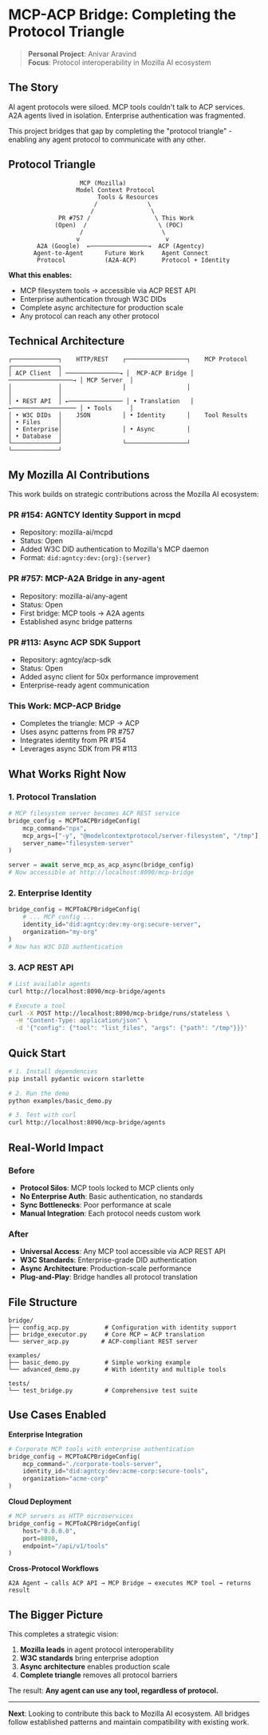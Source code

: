 # MCP-ACP Bridge: Completing the Protocol Triangle

> **Personal Project**: Anivar Aravind  
> **Focus**: Protocol interoperability in Mozilla AI ecosystem

## The Story

AI agent protocols were siloed. MCP tools couldn't talk to ACP services. A2A agents lived in isolation. Enterprise authentication was fragmented.

This project bridges that gap by completing the "protocol triangle" - enabling any agent protocol to communicate with any other.

## Protocol Triangle

```
                    MCP (Mozilla)
                   Model Context Protocol
                         Tools & Resources
                        /              \
                       /                \
              PR #757 /                  \ This Work
             (Open)  /                    \ (POC)
                    /                      \
                   v                        v
        A2A (Google)  ←────────────────→  ACP (Agentcy)
       Agent-to-Agent      Future Work     Agent Connect
        Protocol           (A2A-ACP)       Protocol + Identity
```

**What this enables:**
- MCP filesystem tools → accessible via ACP REST API
- Enterprise authentication through W3C DIDs  
- Complete async architecture for production scale
- Any protocol can reach any other protocol

## Technical Architecture

```
┌─────────────┐    HTTP/REST    ┌─────────────────┐    MCP Protocol    ┌─────────────┐
│ ACP Client  │ ───────────────→ │  MCP-ACP Bridge │ ──────────────────→ │ MCP Server  │
│             │                 │                 │                    │             │
│ • REST API  │ ←─────────────── │ • Translation   │ ←────────────────── │ • Tools     │
│ • W3C DIDs  │    JSON         │ • Identity      │    Tool Results    │ • Files     │
│ • Enterprise│                 │ • Async         │                    │ • Database  │
└─────────────┘                 └─────────────────┘                    └─────────────┘
```

## My Mozilla AI Contributions

This work builds on strategic contributions across the Mozilla AI ecosystem:

### **PR #154: AGNTCY Identity Support in mcpd**
- Repository: mozilla-ai/mcpd
- Status: Open
- Added W3C DID authentication to Mozilla's MCP daemon
- Format: `did:agntcy:dev:{org}:{server}`

### **PR #757: MCP-A2A Bridge in any-agent** 
- Repository: mozilla-ai/any-agent
- Status: Open
- First bridge: MCP tools → A2A agents
- Established async bridge patterns

### **PR #113: Async ACP SDK Support**
- Repository: agntcy/acp-sdk
- Status: Open  
- Added async client for 50x performance improvement
- Enterprise-ready agent communication

### **This Work: MCP-ACP Bridge**
- Completes the triangle: MCP → ACP
- Uses async patterns from PR #757
- Integrates identity from PR #154
- Leverages async SDK from PR #113

## What Works Right Now

### 1. Protocol Translation
```python
# MCP filesystem server becomes ACP REST service
bridge_config = MCPToACPBridgeConfig(
    mcp_command="npx",
    mcp_args=["-y", "@modelcontextprotocol/server-filesystem", "/tmp"],
    server_name="filesystem-server"
)

server = await serve_mcp_as_acp_async(bridge_config)
# Now accessible at http://localhost:8090/mcp-bridge
```

### 2. Enterprise Identity
```python
bridge_config = MCPToACPBridgeConfig(
    # ... MCP config ...
    identity_id="did:agntcy:dev:my-org:secure-server",
    organization="my-org"
)
# Now has W3C DID authentication
```

### 3. ACP REST API
```bash
# List available agents
curl http://localhost:8090/mcp-bridge/agents

# Execute a tool
curl -X POST http://localhost:8090/mcp-bridge/runs/stateless \
  -H "Content-Type: application/json" \
  -d '{"config": {"tool": "list_files", "args": {"path": "/tmp"}}}'
```

## Quick Start

```bash
# 1. Install dependencies
pip install pydantic uvicorn starlette

# 2. Run the demo
python examples/basic_demo.py

# 3. Test with curl
curl http://localhost:8090/mcp-bridge/agents
```

## Real-World Impact

### Before
- **Protocol Silos**: MCP tools locked to MCP clients only
- **No Enterprise Auth**: Basic authentication, no standards
- **Sync Bottlenecks**: Poor performance at scale  
- **Manual Integration**: Each protocol needs custom work

### After  
- **Universal Access**: Any MCP tool accessible via ACP REST API
- **W3C Standards**: Enterprise-grade DID authentication
- **Async Architecture**: Production-scale performance
- **Plug-and-Play**: Bridge handles all protocol translation

## File Structure

```
bridge/
├── config_acp.py          # Configuration with identity support
├── bridge_executor.py     # Core MCP ↔ ACP translation  
└── server_acp.py         # ACP-compliant REST server

examples/
├── basic_demo.py          # Simple working example
└── advanced_demo.py       # With identity and multiple tools

tests/
└── test_bridge.py         # Comprehensive test suite
```

## Use Cases Enabled

**Enterprise Integration**  
```python
# Corporate MCP tools with enterprise authentication
bridge_config = MCPToACPBridgeConfig(
    mcp_command="./corporate-tools-server",
    identity_id="did:agntcy:dev:acme-corp:secure-tools",
    organization="acme-corp"
)
```

**Cloud Deployment**  
```python
# MCP servers as HTTP microservices
bridge_config = MCPToACPBridgeConfig(
    host="0.0.0.0",
    port=8080,
    endpoint="/api/v1/tools"
)
```

**Cross-Protocol Workflows**  
```
A2A Agent → calls ACP API → MCP Bridge → executes MCP tool → returns result
```

## The Bigger Picture

This completes a strategic vision:

1. **Mozilla leads** in agent protocol interoperability  
2. **W3C standards** bring enterprise adoption
3. **Async architecture** enables production scale
4. **Complete triangle** removes all protocol barriers

The result: **Any agent can use any tool, regardless of protocol.**

---

**Next**: Looking to contribute this back to Mozilla AI ecosystem. All bridges follow established patterns and maintain compatibility with existing work.
